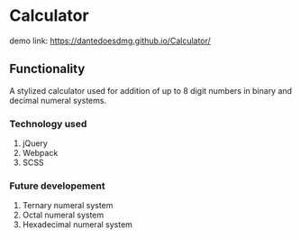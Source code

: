 # Calculator

demo link: https://dantedoesdmg.github.io/Calculator/

## Functionality

A stylized calculator used for addition of up to 8 digit numbers in binary and decimal numeral systems. 

### Technology used

1. jQuery
2. Webpack
3. SCSS

### Future developement

1. Ternary numeral system
2. Octal numeral system
3. Hexadecimal numeral system
